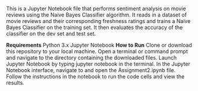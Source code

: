 This is a Jupyter Notebook file that performs sentiment analysis on movie reviews using the Naive Bayes Classifier algorithm. It reads in a dataset of movie reviews and their corresponding freshness ratings and trains a Naive Bayes Classifier on the training set. It then evaluates the accuracy of the classifier on the dev set and test set.

**Requirements**
Python 3.x
Jupyter Notebook
**How to Run**
Clone or download this repository to your local machine.
Open a terminal or command prompt and navigate to the directory containing the downloaded files.
Launch Jupyter Notebook by typing jupyter notebook in the terminal.
In the Jupyter Notebook interface, navigate to and open the Assignment2.ipynb file.
Follow the instructions in the notebook to run the code cells and view the results.
